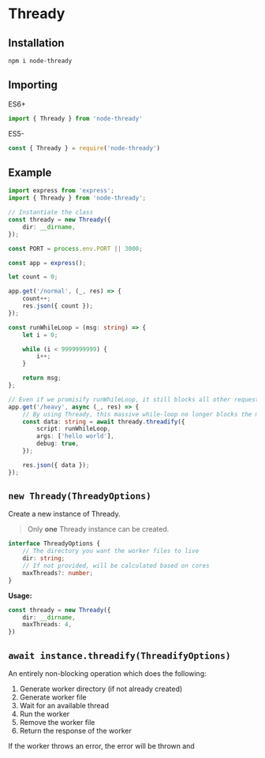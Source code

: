 # Thready

## Installation

```
npm i node-thready
```

## Importing

ES6+

```TypeScript
import { Thready } from 'node-thready'
```

ES5-

```JavaScript
const { Thready } = require('node-thready')
```

## Example

```TypeScript
import express from 'express';
import { Thready } from 'node-thready';

// Instantiate the class
const thready = new Thready({
    dir: __dirname,
});

const PORT = process.env.PORT || 3000;

const app = express();

let count = 0;

app.get('/normal', (_, res) => {
    count++;
    res.json({ count });
});

const runWhileLoop = (msg: string) => {
    let i = 0;

    while (i < 9999999999) {
        i++;
    }

    return msg;
};

// Even if we promisify runWhileLoop, it still blocks all other requests until it's done
app.get('/heavy', async (_, res) => {
    // By using Thready, this massive while-loop no longer blocks the main thread
    const data: string = await thready.threadify({
        script: runWhileLoop,
        args: ['hello world'],
        debug: true,
    });

    res.json({ data });
});
```

## `new Thready(ThreadyOptions)`

Create a new instance of Thready.

> Only **one** Thready instance can be created.

```TypeScript
interface ThreadyOptions {
    // The directory you want the worker files to live
    dir: string;
    // If not provided, will be calculated based on cores
    maxThreads?: number;
}
```

**Usage:**

```TypeScript
const thready = new Thready({
    dir: __dirname,
    maxThreads: 4,
})
```

## `await instance.threadify(ThreadifyOptions)`

An entirely non-blocking operation which does the following:

1. Generate worker directory (if not already created)
2. Generate worker file
3. Wait for an available thread
4. Run the worker
5. Remove the worker file
6. Return the response of the worker

If the worker throws an error, the error will be thrown and 